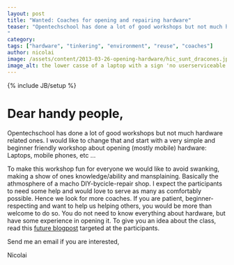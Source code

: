 ```yaml
---
layout: post
title: "Wanted: Coaches for opening and repairing hardware"
teaser: "Opentechschool has done a lot of good workshops but not much hardware related ones. We would like to change that and start with a very simple and beginner friendly workshop about opening (mostly mobile) hardware. To do that, we are looking for coaches.
"
category: 
tags: ["hardware", "tinkering", "environment", "reuse", "coaches"]
author: nicolai
image: /assets/content/2013-03-26-opening-hardware/hic_sunt_dracones.jpg
image_alt: the lower casse of a laptop with a sign 'no userserviceable parts! Hic sunt dracones'
---
```

{% include JB/setup %}
# Dear handy people,

Opentechschool has done a lot of good workshops but not much hardware related ones. I would like to change that and start with a very simple and beginner friendly workshop about opening (mostly mobile) hardware: Laptops, mobile phones, etc …

To make this workshop fun for everyone we would like to avoid swanking, making a show of ones knowledge/ability and mansplaining. Basically the athmosphere of a macho DIY-bycicle-repair shop.
I expect the participants to need some help and would love to serve as many as comfortably possible. Hence we look for more coaches. If you are patient, beginner-respecting and want to help us helping others, you would be more than welcome to do so. You do not need to know everything about hardware, but have some experience in opening it. To give you an idea about the class, read this [future blogpost](https://github.com/scallo/blog.opentechschool.org/blob/9253d4a4930a6e018a2599936ac952090582f5a6/_posts/2013-03-26-opening-hardware.md) targeted at the participants.

Send me an email if you are interested,

Nicolai
